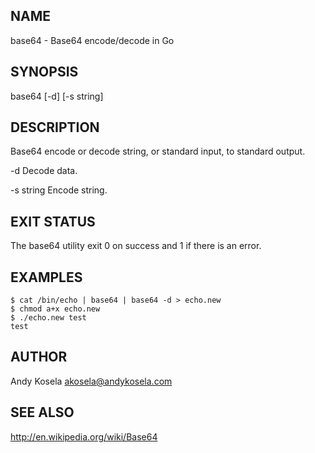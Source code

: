## NAME

base64 - Base64 encode/decode in Go

## SYNOPSIS

base64 [-d] [-s string]

## DESCRIPTION

Base64 encode or decode string, or standard input, to standard output.

-d      Decode data.
	
-s string
        Encode string.

## EXIT STATUS

The base64 utility exit 0 on success and 1 if there is an error.

## EXAMPLES

```
$ cat /bin/echo | base64 | base64 -d > echo.new
$ chmod a+x echo.new
$ ./echo.new test
test
```

## AUTHOR

Andy Kosela <akosela@andykosela.com>

## SEE ALSO

http://en.wikipedia.org/wiki/Base64
